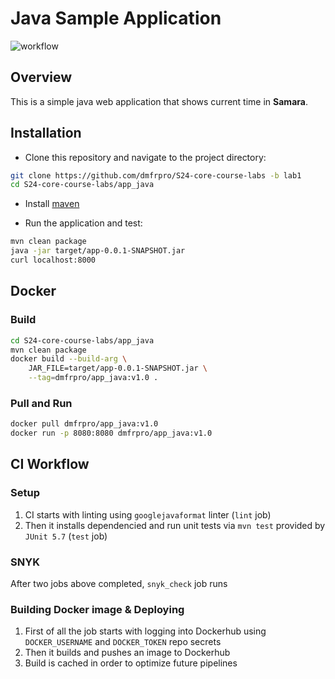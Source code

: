 # Java Sample Application

![workflow](https://github.com/dmfrpro/s24-core-course-labs/actions/workflows/app_java.yaml/badge.svg)

## Overview

This is a simple java web application that shows current time in **Samara**.

## Installation

- Clone this repository and navigate to the project directory:

```bash
git clone https://github.com/dmfrpro/S24-core-course-labs -b lab1
cd S24-core-course-labs/app_java
```

- Install [maven](https://www.baeldung.com/install-maven-on-windows-linux-mac)

- Run the application and test:

```bash
mvn clean package
java -jar target/app-0.0.1-SNAPSHOT.jar
curl localhost:8000
```

## Docker

### Build

```bash
cd S24-core-course-labs/app_java
mvn clean package
docker build --build-arg \
    JAR_FILE=target/app-0.0.1-SNAPSHOT.jar \
    --tag=dmfrpro/app_java:v1.0 .
```

### Pull and Run

```bash
docker pull dmfrpro/app_java:v1.0
docker run -p 8080:8080 dmfrpro/app_java:v1.0
```

## CI Workflow

### Setup

1. CI starts with linting using `googlejavaformat` linter (`lint` job)
2. Then it installs dependencied and run unit tests via `mvn test` provided by
   `JUnit 5.7` (`test` job)

### SNYK

After two jobs above completed, `snyk_check` job runs

### Building Docker image & Deploying

1. First of all the job starts with logging into Dockerhub using
   `DOCKER_USERNAME` and `DOCKER_TOKEN` repo secrets
2. Then it builds and pushes an image to Dockerhub
3. Build is cached in order to optimize future pipelines
